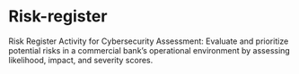 # Risk-register
Risk Register Activity for Cybersecurity Assessment: Evaluate and prioritize potential risks in a commercial bank’s operational environment by assessing likelihood, impact, and severity scores.
